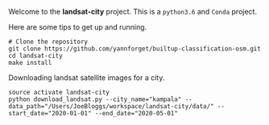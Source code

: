 Welcome to the **landsat-city** project. This is a `python3.6` and `Conda` project.

Here are some tips to get up and running.

```
# Clone the repository
git clone https://github.com/yannforget/builtup-classification-osm.git
cd landsat-city
make install
```

Downloading landsat satellite images for a city.

```
source activate landsat-city
python download_landsat.py --city_name="kampala" --data_path="/Users/JoeBloggs/workspace/landsat-city/data/" --start_date="2020-01-01" --end_date="2020-05-01"
```
